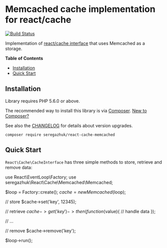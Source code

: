 # Memcached cache implementation for react/cache

[![Build Status](https://travis-ci.org/seregazhuk/php-react-cache-memcached.svg?branch=master)](https://travis-ci.org/seregazhuk/php-react-cache-memcached)

Implementation of [react/cache interface](https://github.com/reactphp/cache) that uses Memcached as a storage.

**Table of Contents**
- [Installation](#installation)
- [Quick Start](#quick-start)

## Installation

Library requires PHP 5.6.0 or above.

The recommended way to install this library is via [Composer](https://getcomposer.org). 
[New to Composer?](https://getcomposer.org/doc/00-intro.md)

See also the [CHANGELOG](CHANGELOG.md) for details about version upgrades.

```
composer require seregazhuk/react-cache-memcached
```

## Quick Start

`React\Cache\CacheInterface` has three simple methods to store, retrieve and remove data: 

use React\EventLoop\Factory;
use seregazhuk\React\Cache\Memcached\Memcached;

$loop = Factory::create();
$cache = new Memcached($loop);

// store
$cache->set('key', 12345);

// retrieve
$cache->get('key')->then(function($value){
    // handle data
});

// ...

// remove
$cache->remove('key');

$loop->run();
